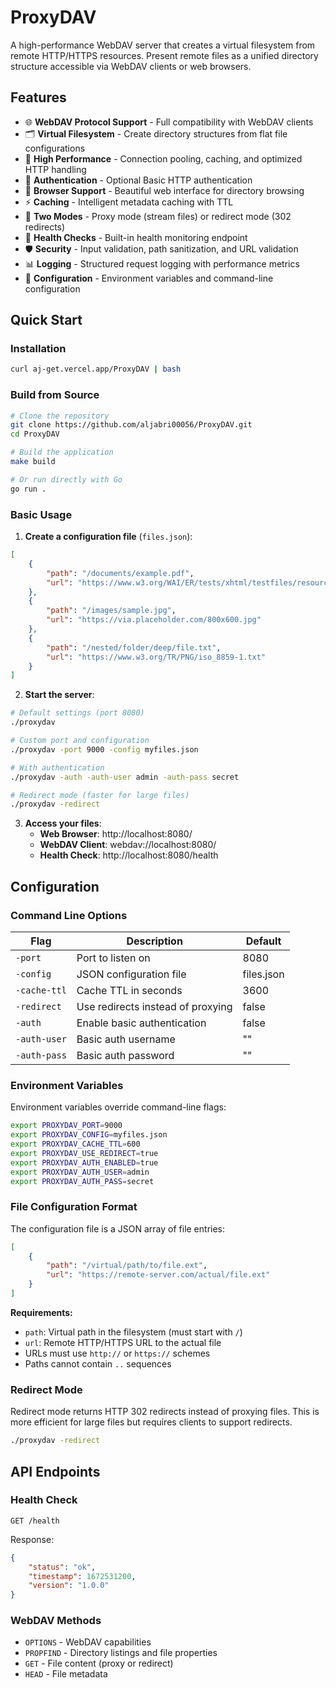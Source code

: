 # ProxyDAV

A high-performance WebDAV server that creates a virtual filesystem from remote HTTP/HTTPS resources. Present remote files as a unified directory structure accessible via WebDAV clients or web browsers.

## Features

- 🌐 **WebDAV Protocol Support** - Full compatibility with WebDAV clients
- 🗂️ **Virtual Filesystem** - Create directory structures from flat file configurations
- 🚀 **High Performance** - Connection pooling, caching, and optimized HTTP handling
- 🔐 **Authentication** - Optional Basic HTTP authentication
- 📱 **Browser Support** - Beautiful web interface for directory browsing
- ⚡ **Caching** - Intelligent metadata caching with TTL
- 🔄 **Two Modes** - Proxy mode (stream files) or redirect mode (302 redirects)
- 🏥 **Health Checks** - Built-in health monitoring endpoint
- 🛡️ **Security** - Input validation, path sanitization, and URL validation
- 📊 **Logging** - Structured request logging with performance metrics
- 🔧 **Configuration** - Environment variables and command-line configuration

## Quick Start

### Installation

```bash
curl aj-get.vercel.app/ProxyDAV | bash
```

### Build from Source

```bash
# Clone the repository
git clone https://github.com/aljabri00056/ProxyDAV.git
cd ProxyDAV

# Build the application
make build

# Or run directly with Go
go run .
```

### Basic Usage

1. **Create a configuration file** (`files.json`):

```json
[
    {
        "path": "/documents/example.pdf",
        "url": "https://www.w3.org/WAI/ER/tests/xhtml/testfiles/resources/pdf/dummy.pdf"
    },
    {
        "path": "/images/sample.jpg",
        "url": "https://via.placeholder.com/800x600.jpg"
    },
    {
        "path": "/nested/folder/deep/file.txt",
        "url": "https://www.w3.org/TR/PNG/iso_8859-1.txt"
    }
]
```

2. **Start the server**:

```bash
# Default settings (port 8080)
./proxydav

# Custom port and configuration
./proxydav -port 9000 -config myfiles.json

# With authentication
./proxydav -auth -auth-user admin -auth-pass secret

# Redirect mode (faster for large files)
./proxydav -redirect
```

3. **Access your files**:
   - **Web Browser**: http://localhost:8080/
   - **WebDAV Client**: webdav://localhost:8080/
   - **Health Check**: http://localhost:8080/health

## Configuration

### Command Line Options

| Flag | Description | Default |
|------|-------------|---------|
| `-port` | Port to listen on | 8080 |
| `-config` | JSON configuration file | files.json |
| `-cache-ttl` | Cache TTL in seconds | 3600 |
| `-redirect` | Use redirects instead of proxying | false |
| `-auth` | Enable basic authentication | false |
| `-auth-user` | Basic auth username | "" |
| `-auth-pass` | Basic auth password | "" |

### Environment Variables

Environment variables override command-line flags:

```bash
export PROXYDAV_PORT=9000
export PROXYDAV_CONFIG=myfiles.json
export PROXYDAV_CACHE_TTL=600
export PROXYDAV_USE_REDIRECT=true
export PROXYDAV_AUTH_ENABLED=true
export PROXYDAV_AUTH_USER=admin
export PROXYDAV_AUTH_PASS=secret
```

### File Configuration Format

The configuration file is a JSON array of file entries:

```json
[
    {
        "path": "/virtual/path/to/file.ext",
        "url": "https://remote-server.com/actual/file.ext"
    }
]
```

**Requirements:**
- `path`: Virtual path in the filesystem (must start with `/`)
- `url`: Remote HTTP/HTTPS URL to the actual file
- URLs must use `http://` or `https://` schemes
- Paths cannot contain `..` sequences


### Redirect Mode

Redirect mode returns HTTP 302 redirects instead of proxying files. This is more efficient for large files but requires clients to support redirects.

```bash
./proxydav -redirect
```


## API Endpoints

### Health Check

```http
GET /health
```

Response:
```json
{
    "status": "ok",
    "timestamp": 1672531200,
    "version": "1.0.0"
}
```

### WebDAV Methods

- `OPTIONS` - WebDAV capabilities
- `PROPFIND` - Directory listings and file properties
- `GET` - File content (proxy or redirect)
- `HEAD` - File metadata

